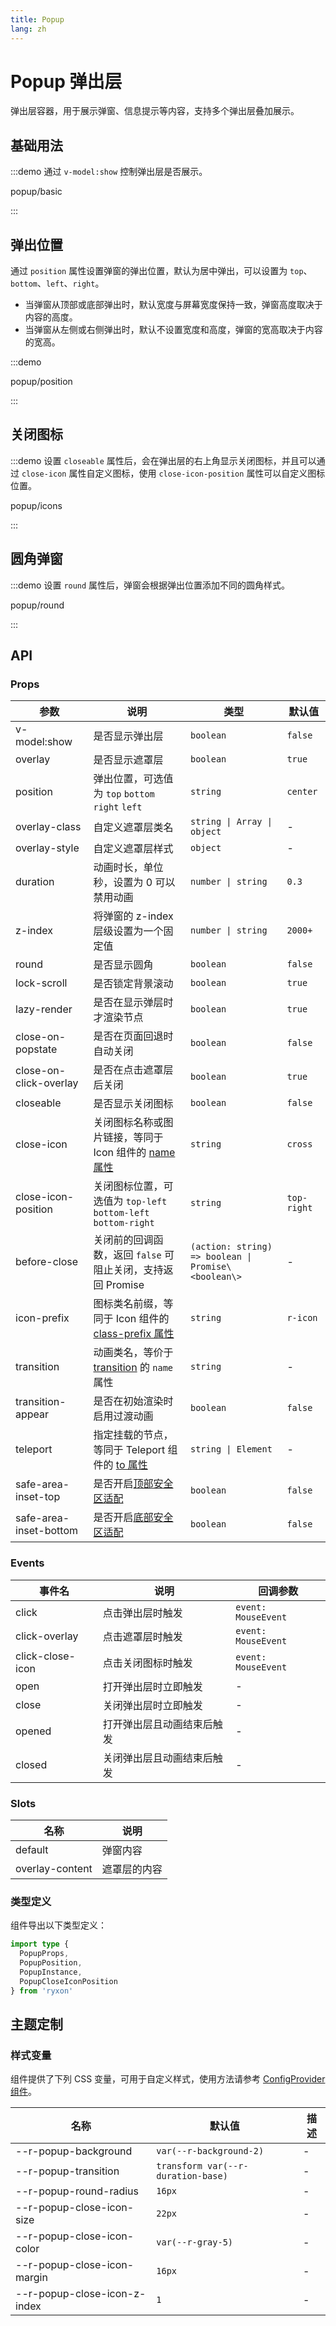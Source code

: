 ```yaml
---
title: Popup
lang: zh
---
```


# Popup 弹出层

弹出层容器，用于展示弹窗、信息提示等内容，支持多个弹出层叠加展示。

## 基础用法

:::demo 通过 `v-model:show` 控制弹出层是否展示。

popup/basic

:::

## 弹出位置

通过 `position` 属性设置弹窗的弹出位置，默认为居中弹出，可以设置为 `top`、`bottom`、`left`、`right`。

- 当弹窗从顶部或底部弹出时，默认宽度与屏幕宽度保持一致，弹窗高度取决于内容的高度。
- 当弹窗从左侧或右侧弹出时，默认不设置宽度和高度，弹窗的宽高取决于内容的宽高。

:::demo

popup/position

:::

## 关闭图标

:::demo 设置 `closeable` 属性后，会在弹出层的右上角显示关闭图标，并且可以通过 `close-icon` 属性自定义图标，使用 `close-icon-position` 属性可以自定义图标位置。

popup/icons

:::

## 圆角弹窗

:::demo 设置 `round` 属性后，弹窗会根据弹出位置添加不同的圆角样式。

popup/round

:::

## API

### Props

| 参数 | 说明 | 类型 | 默认值 |
| --- | --- | --- | --- |
| v-model:show | 是否显示弹出层 | `boolean` | `false` |
| overlay | 是否显示遮罩层 | `boolean` | `true` |
| position | 弹出位置，可选值为 `top` `bottom` `right` `left` | `string` | `center` |
| overlay-class | 自定义遮罩层类名 | `string \| Array \| object` | - |
| overlay-style | 自定义遮罩层样式 | `object` | - |
| duration | 动画时长，单位秒，设置为 0 可以禁用动画 | `number \| string` | `0.3` |
| z-index | 将弹窗的 z-index 层级设置为一个固定值 | `number \| string` | `2000+` |
| round | 是否显示圆角 | `boolean` | `false` |
| lock-scroll | 是否锁定背景滚动 | `boolean` | `true` |
| lazy-render | 是否在显示弹层时才渲染节点 | `boolean` | `true` |
| close-on-popstate | 是否在页面回退时自动关闭 | `boolean` | `false` |
| close-on-click-overlay | 是否在点击遮罩层后关闭 | `boolean` | `true` |
| closeable | 是否显示关闭图标 | `boolean` | `false` |
| close-icon | 关闭图标名称或图片链接，等同于 Icon 组件的 [name 属性](/zh/component/icon.html#api) | `string` | `cross` |
| close-icon-position | 关闭图标位置，可选值为 `top-left` `bottom-left` `bottom-right` | `string` | `top-right` |
| before-close | 关闭前的回调函数，返回 `false` 可阻止关闭，支持返回 Promise | `(action: string) => boolean \| Promise\<boolean\>` | - |
| icon-prefix | 图标类名前缀，等同于 Icon 组件的 [class-prefix 属性](/zh/component/icon.html#api) | `string` | `r-icon` |
| transition | 动画类名，等价于 [transition](https://vuejs.org/api/built-in-components.html#transition) 的 `name` 属性 | `string` | - |
| transition-appear | 是否在初始渲染时启用过渡动画 | `boolean` | `false` |
| teleport | 指定挂载的节点，等同于 Teleport 组件的 [to 属性](https://cn.vuejs.org/api/built-in-components.html#teleport) | `string \| Element` | - |
| safe-area-inset-top | 是否开启[顶部安全区适配](/zh/guide/advanced-usage.html#底部安全区适配) | `boolean` | `false` |
| safe-area-inset-bottom | 是否开启[底部安全区适配](/zh/guide/advanced-usage.html#底部安全区适配) | `boolean` | `false` |

### Events

| 事件名           | 说明                       | 回调参数            |
| ---------------- | -------------------------- | ------------------- |
| click            | 点击弹出层时触发           | `event: MouseEvent` |
| click-overlay    | 点击遮罩层时触发           | `event: MouseEvent` |
| click-close-icon | 点击关闭图标时触发         | `event: MouseEvent` |
| open             | 打开弹出层时立即触发       | -                   |
| close            | 关闭弹出层时立即触发       | -                   |
| opened           | 打开弹出层且动画结束后触发 | -                   |
| closed           | 关闭弹出层且动画结束后触发 | -                   |

### Slots

| 名称            | 说明         |
| --------------- | ------------ |
| default         | 弹窗内容     |
| overlay-content | 遮罩层的内容 |

### 类型定义

组件导出以下类型定义：

```ts
import type {
  PopupProps,
  PopupPosition,
  PopupInstance,
  PopupCloseIconPosition
} from 'ryxon'
```

## 主题定制

### 样式变量

组件提供了下列 CSS 变量，可用于自定义样式，使用方法请参考 [ConfigProvider 组件](/zh/component/config-provider.html)。

| 名称                         | 默认值                             | 描述 |
| ---------------------------- | ---------------------------------- | ---- |
| --r-popup-background         | `var(--r-background-2)`            | -    |
| --r-popup-transition         | `transform var(--r-duration-base)` | -    |
| --r-popup-round-radius       | `16px`                             | -    |
| --r-popup-close-icon-size    | `22px`                             | -    |
| --r-popup-close-icon-color   | `var(--r-gray-5)`                  | -    |
| --r-popup-close-icon-margin  | `16px`                             | -    |
| --r-popup-close-icon-z-index | `1`                                | -    |
